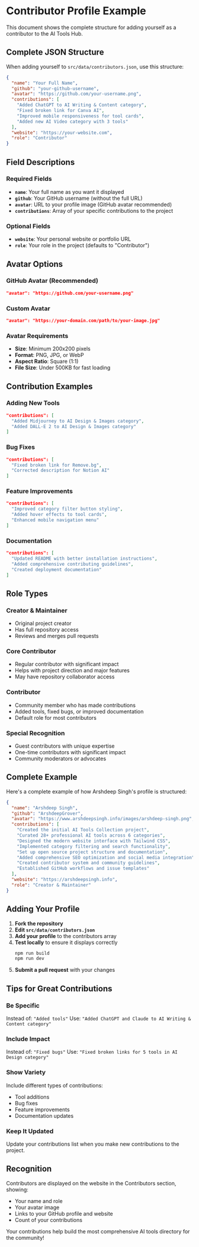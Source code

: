 # Contributor Profile Example

This document shows the complete structure for adding yourself as a contributor to the AI Tools Hub.

## Complete JSON Structure

When adding yourself to `src/data/contributors.json`, use this structure:

```json
{
  "name": "Your Full Name",
  "github": "your-github-username",
  "avatar": "https://github.com/your-username.png",
  "contributions": [
    "Added ChatGPT to AI Writing & Content category",
    "Fixed broken link for Canva AI",
    "Improved mobile responsiveness for tool cards",
    "Added new AI Video category with 3 tools"
  ],
  "website": "https://your-website.com",
  "role": "Contributor"
}
```

## Field Descriptions

### Required Fields

- **`name`**: Your full name as you want it displayed
- **`github`**: Your GitHub username (without the full URL)
- **`avatar`**: URL to your profile image (GitHub avatar recommended)
- **`contributions`**: Array of your specific contributions to the project

### Optional Fields

- **`website`**: Your personal website or portfolio URL
- **`role`**: Your role in the project (defaults to "Contributor")

## Avatar Options

### GitHub Avatar (Recommended)

```json
"avatar": "https://github.com/your-username.png"
```

### Custom Avatar

```json
"avatar": "https://your-domain.com/path/to/your-image.jpg"
```

### Avatar Requirements

- **Size**: Minimum 200x200 pixels
- **Format**: PNG, JPG, or WebP
- **Aspect Ratio**: Square (1:1)
- **File Size**: Under 500KB for fast loading

## Contribution Examples

### Adding New Tools

```json
"contributions": [
  "Added Midjourney to AI Design & Images category",
  "Added DALL-E 2 to AI Design & Images category"
]
```

### Bug Fixes

```json
"contributions": [
  "Fixed broken link for Remove.bg",
  "Corrected description for Notion AI"
]
```

### Feature Improvements

```json
"contributions": [
  "Improved category filter button styling",
  "Added hover effects to tool cards",
  "Enhanced mobile navigation menu"
]
```

### Documentation

```json
"contributions": [
  "Updated README with better installation instructions",
  "Added comprehensive contributing guidelines",
  "Created deployment documentation"
]
```

## Role Types

### Creator & Maintainer

- Original project creator
- Has full repository access
- Reviews and merges pull requests

### Core Contributor

- Regular contributor with significant impact
- Helps with project direction and major features
- May have repository collaborator access

### Contributor

- Community member who has made contributions
- Added tools, fixed bugs, or improved documentation
- Default role for most contributors

### Special Recognition

- Guest contributors with unique expertise
- One-time contributors with significant impact
- Community moderators or advocates

## Complete Example

Here's a complete example of how Arshdeep Singh's profile is structured:

```json
{
  "name": "Arshdeep Singh",
  "github": "ArshdeepGrover",
  "avatar": "https://www.arshdeepsingh.info/images/arshdeep-singh.png",
  "contributions": [
    "Created the initial AI Tools Collection project",
    "Curated 28+ professional AI tools across 6 categories",
    "Designed the modern website interface with Tailwind CSS",
    "Implemented category filtering and search functionality",
    "Set up open source project structure and documentation",
    "Added comprehensive SEO optimization and social media integration",
    "Created contributor system and community guidelines",
    "Established GitHub workflows and issue templates"
  ],
  "website": "https://arshdeepsingh.info",
  "role": "Creator & Maintainer"
}
```

## Adding Your Profile

1. **Fork the repository**
2. **Edit `src/data/contributors.json`**
3. **Add your profile** to the contributors array
4. **Test locally** to ensure it displays correctly
   ```bash
   npm run build
   npm run dev
   ```
5. **Submit a pull request** with your changes

## Tips for Great Contributions

### Be Specific

Instead of: `"Added tools"`
Use: `"Added ChatGPT and Claude to AI Writing & Content category"`

### Include Impact

Instead of: `"Fixed bugs"`
Use: `"Fixed broken links for 5 tools in AI Design category"`

### Show Variety

Include different types of contributions:

- Tool additions
- Bug fixes
- Feature improvements
- Documentation updates

### Keep It Updated

Update your contributions list when you make new contributions to the project.

## Recognition

Contributors are displayed on the website in the Contributors section, showing:

- Your name and role
- Your avatar image
- Links to your GitHub profile and website
- Count of your contributions

Your contributions help build the most comprehensive AI tools directory for the community!
